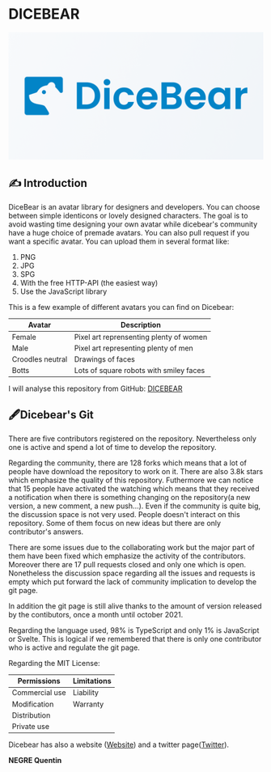 # DICEBEAR 
![Dicebear_Logo](Dicebear.jpg)
## ✍️ Introduction

DiceBear is an avatar library for designers and developers. You can choose between simple identicons or lovely designed characters. The goal is to avoid wasting time designing your own avatar while dicebear's community have a huge choice of premade avatars. You can also pull request if you want a specific avatar. 
You can upload them in several format like: 
1. PNG
2. JPG
3. SPG
4. With the free HTTP-API (the easiest way)
5. Use the JavaScript library

This is a few example of different avatars you can find on Dicebear:

| Avatar| Description |
| ----------- | ----------- |
| Female| Pixel art reprensenting plenty of women | 
| Male| Pixel art representing plenty of men|
| Croodles neutral| Drawings of faces |
| Botts| Lots of square robots with smiley faces|

I will analyse this repository from GitHub: [DICEBEAR](https://github.com/dicebear/dicebear)

## 🖋️Dicebear's Git

There are five contributors registered on the repository. Nevertheless only one is active and spend a lot of time to develop the repository.

Regarding the community, there are 128 forks which means that a lot of people have download the repository to work on it. There are also 3.8k stars which emphasize the quality of this repository. Futhermore we can notice that 15 people have activated the watching which means that they received a notification when there is something changing on the repository(a new version, a new comment, a new push...).
Even if the community is quite big, the discussion space is not very used. People doesn't interact on this repository. Some of them focus on new ideas but there are only contributor's answers. 

There are some issues due to the collaborating work but the major part of them have been fixed which emphasize the activity of the contributors. Moreover there are 17 pull requests closed and only one which is open. Nonetheless the discussion space regarding all the issues and requests is empty which put forward the lack of community implication to develop the git page.

In addition the git page is still alive thanks to the amount of version released by the contibutors, once a month until october 2021.

Regarding the language used, 98% is TypeScript and only 1% is JavaScript or Svelte. This is logical if we remembered that there is only one contributor who is active and regulate the git page.

Regarding the MIT License:

| Permissions| Limitations |
| ----------- | ----------- |
| Commercial use| Liability | 
| Modification|Warranty|
| Distribution||
| Private use||

Dicebear has also a website ([Website](https://avatars.dicebear.com/)) and a twitter page([Twitter](https://twitter.com/dicebearcom)).


**NEGRE Quentin**

